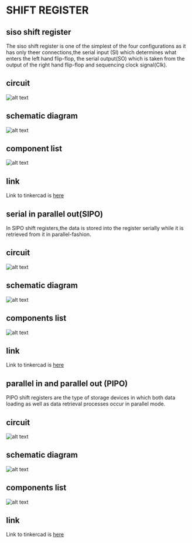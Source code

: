 # SHIFT REGISTER
## siso shift register
The siso shift register is one of the simplest of the four configurations as it has only theer connections,the serial input (SI) which determines what enters the left hand flip-flop, the serial output(SO) which is taken from the output of the right hand flip-flop and sequencing clock signal(Clk).
## circuit
![alt text](./SISO/siso.png)
## schematic diagram
![alt text](./SIPO/siposceme.png)
## component list
![alt text](./SISO/sisolist.png)
## link
Link to tinkercad is [here](https://www.tinkercad.com/things/7OdAKUCK7iY-siso/editel?sharecode=SxUTl0fseJxzmrrw0QnUV7unl9UjDjyKR0dxnAEZi4o)
## serial in parallel out(SIPO)
In SIPO shift registers,the data is stored into the register serially while it is retrieved from it in parallel-fashion.
## circuit
![alt text](./SIPO/sipo.png)
## schematic diagram
![alt text](./SIPO/siposceme.png)
## components list
![alt text](./SIPO/sipolist.png)
## link
Link to tinkercad is [here](https://www.tinkercad.com/things/gBaIJGndnsh-sipo-1/editel?sharecode=Mb-e-YDlkdmaOyLcZrmn5F6EyEp1IuebNSuciQw4Ho8)
## parallel in and parallel out (PIPO)
PIPO shift registers are the type of storage devices in which both data loading as well as data retrieval processes occur in parallel mode.
## circuit
![alt text](./PIPO/pipo.png)
## schematic diagram
![alt text](./PIPO/piposceme.png)
## components list
![alt text](./PIPO/pipolist.png)
## link
Link to tinkercad is [here](https://www.tinkercad.com/things/cqh6OT1nyX4-pipo/editel?sharecode=7ImP5mbztGKzq1YvOCgTbtict0cyO5fmPJ1AZZyJEvQ)
